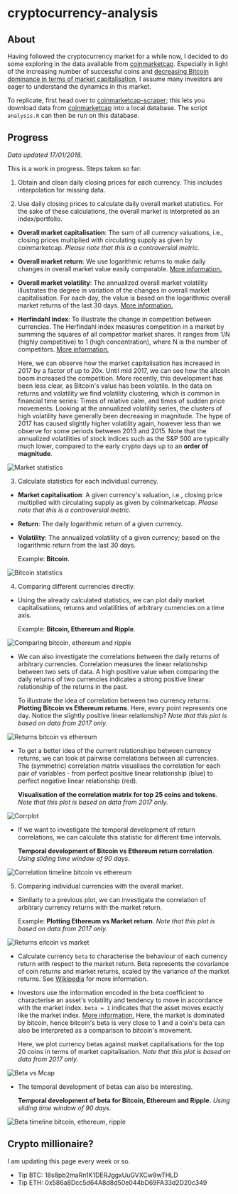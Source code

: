 # cryptocurrency-analysis

## About

Having followed the cryptocurrency market for a while now, I decided to do some exploring in the data available from [coinmarketcap](https://coinmarketcap.com).
Especially in light of the increasing number of successful coins and [decreasing Bitcoin dominance in terms of market capitalisation](https://coinmarketcap.com/charts/#btc-percentage), I assume many investors are eager to understand the dynamics in this market.

To replicate, first head over to [coinmarketcap-scraper](https://github.com/prouast/coinmarketcap-scraper);
this lets you download data from [coinmarketcap](https://coinmarketcap.com) into a local database.
The script `analysis.R` can then be run on this database.

## Progress

*Data updated 17/01/2018.*

This is a work in progress. Steps taken so far:

1. Obtain and clean daily closing prices for each currency. This includes interpolation for missing data.

2. Use daily closing prices to calculate daily overall market statistics. For the sake of these calculations, the overall market is interpreted as an index/portfolio.

  - **Overall market capitalisation**: The sum of all currency valuations, i.e., closing prices multiplied with circulating supply as given by coinmarketcap. *Please note that this is a controversial metric.*
  - **Overall market return**: We use logarithmic returns to make daily changes in overall market value easily comparable. [More information.](https://en.wikipedia.org/wiki/Rate_of_return#Logarithmic_or_continuously_compounded_return)
  - **Overall market volatility**: The annualized overall market volatility illustrates the degree in variation of the changes in overall market capitalisation. For each day, the value is based on the logarithmic overall market returns of the last 30 days. [More information.](https://en.wikipedia.org/wiki/Volatility_(finance))
  - **Herfindahl index**: To illustrate the change in competition between currencies. The Herfindahl index measures competition in a market by summing the squares of all competitor market shares. It ranges from 1/N (highly competitive) to 1 (high concentration), where N is the number of competitors. [More information.](https://en.wikipedia.org/wiki/Herfindahl_index)

  	Here, we can observe how the market capitalisation has increased in 2017 by a factor of up to 20x.
  	Until mid 2017, we can see how the altcoin boom increased the competition.
  	More recently, this development has been less clear, as Bitcoin's value has been volatile.
  	In the data on returns and volatility we find volatility clustering, which is common in financial time series: Times of relative calm, and times of sudden price movements.
  	Looking at the annualized volatility series, the clusters of high volatility have generally been decreasing in magnitude. The hype of 2017 has caused slightly higher volatility again, however less than we observe for some periods between 2013 and 2015.
  	Note that the annualized volatilities of stock indices such as the S&P 500 are typically much lower, compared to the early crypto days up to an **order of magnitude**.

  ![Market statistics](https://raw.githubusercontent.com/prouast/cryptocurrency-analysis/master/Market-statistics.png?style=centerme)

3. Calculate statistics for each individual currency.

  - **Market capitalisation**: A given currency's valuation, i.e., closing price multiplied with circulating supply as given by coinmarketcap. *Please note that this is a controversial metric.*
  - **Return**: The daily logarithmic return of a given currency.
  - **Volatility**: The annualized volatility of a given currency; based on the logarithmic return from the last 30 days.

  	Example: **Bitcoin**.

  ![Bitcoin statistics](https://raw.githubusercontent.com/prouast/cryptocurrency-analysis/master/Bitcoin-statistics.png?style=centerme)

4. Comparing different currencies directly.

  - Using the already calculated statistics, we can plot daily market capitalisations, returns and volatilities of arbitrary currencies on a time axis.

  	Example: **Bitcoin, Ethereum and Ripple**.

  ![Comparing bitcoin, ethereum and ripple](https://raw.githubusercontent.com/prouast/cryptocurrency-analysis/master/Coin-statistics.png?style=centerme)

  - We can also investigate the correlations between the daily returns of arbitrary currencies. Correlation measures the linear relationship between two sets of data. A high positive value when comparing the daily returns of two currencies indicates a strong positive linear relationship of the returns in the past.

  	To illustrate the idea of correlation between two currency returns: **Plotting Bitcoin vs Ethereum returns**. Here, every point represents one day. Notice the slightly positive linear relationship? *Note that this plot is based on data from 2017 only.*

  ![Returns bitcoin vs ethereum](https://raw.githubusercontent.com/prouast/cryptocurrency-analysis/master/Bitcoin-vs-ethereum-returns.png?style=centerme)

  - To get a better idea of the current relationships between currency returns, we can look at pairwise correlations between all currencies. The (symmetric) correlation matrix visualises the correlation for each pair of variables - from perfect positive linear relationship (blue) to perfect negative linear relationship (red).

  	**Visualisation of the correlation matrix for top 25 coins and tokens**. *Note that this plot is based on data from 2017 only.*

  ![Corrplot](https://raw.githubusercontent.com/prouast/cryptocurrency-analysis/master/Corrplot.png?style=centerme)

  - If we want to investigate the temporal development of return correlations, we can calculate this statistic for different time intervals.

  	**Temporal development of Bitcoin vs Ethereum return correlation**. *Using sliding time window of 90 days.*

  ![Correlation timeline bitcoin vs ethereum](https://raw.githubusercontent.com/prouast/cryptocurrency-analysis/master/Corr-timeline.png?style=centerme)

5. Comparing individual currencies with the overall market.

  - Similarly to a previous plot, we can investigate the correlation of arbitrary currency returns with the market return.

  	Example: **Plotting Ethereum vs Market return**. *Note that this plot is based on data from 2017 only.*

  ![Returns eitcoin vs market](https://raw.githubusercontent.com/prouast/cryptocurrency-analysis/master/Ethereum-vs-market-return.png?style=centerme)

  - Calculate currency `beta` to characterise the behaviour of each currency return with respect to the market return. Beta represents the covariance of coin returns and market returns, scaled by the variance of the market returns. See [Wikipedia](https://en.wikipedia.org/wiki/Capital_asset_pricing_model) for more information.
  - Investors use the information encoded in the beta coefficient to characterise an asset's volatility and tendency to move in accordance with the market index. `beta = 1` indicates that the asset moves exactly like the market index. [More information.](https://en.wikipedia.org/wiki/Beta_(finance)) Here, the market is dominated by bitcoin, hence bitcoin's beta is very close to 1 and a coin's beta can also be interpreted as a comparison to bitcoin's movement.

  	Here, we plot currency betas against market capitalisations for the top 20 coins in terms of market capitalisation. *Note that this plot is based on data from 2017 only.*

  ![Beta vs Mcap](https://raw.githubusercontent.com/prouast/cryptocurrency-analysis/master/Beta-vs-mcap.png?style=centerme)

  - The temporal development of betas can also be interesting.

  	**Temporal development of beta for Bitcoin, Ethereum and Ripple.** *Using sliding time window of 90 days.*

  ![Beta timeline bitcoin, ethereum, ripple](https://raw.githubusercontent.com/prouast/cryptocurrency-analysis/master/Beta-timeline.png?style=centerme)

## Crypto millionaire?

I am updating this page every week or so.

* Tip BTC: 18s8pb2maRn1K1DERJggxUuGVXCw9wTHLD
* Tip ETH: 0x586a8Dcc5d64A8d8d50e044bD69FA33d2D20c349
